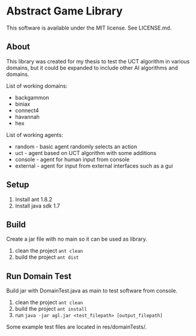 Abstract Game Library
=====================

This software is available under the MIT license. See LICENSE.md.

About
-----

This library was created for my thesis to test the UCT algorithm in various
domains, but it could be expanded to include other AI algorithms and domains.

List of working domains:
- backgammon
- biniax
- connect4 
- havannah
- hex

List of working agents:
- random - basic agent randomly selects an action
- uct - agent based on UCT algorithm with some additions
- console - agent for human input from console
- external - agent for input from external interfaces such as a gui

Setup
-----

1. Install ant 1.8.2
2. Install java sdk 1.7

Build
-----

Create a jar file with no main so it can be used as library.

1. clean the project `ant clean`
2. build the project `ant dist`

Run Domain Test
---------------

Build jar with DomainTest.java as main to test software from console.

1. clean the project `ant clean`
2. build the project `ant install`
3. run `java -jar agl.jar <test_filepath> [output_filepath]`

Some example test files are located in res/domainTests/.

